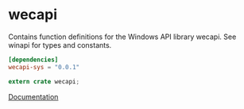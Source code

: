 # wecapi #
Contains function definitions for the Windows API library wecapi. See winapi for types and constants.

```toml
[dependencies]
wecapi-sys = "0.0.1"
```

```rust
extern crate wecapi;
```

[Documentation](https://retep998.github.io/doc/wecapi/)
